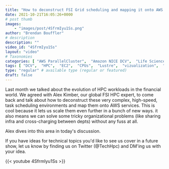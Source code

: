 ```yaml
---
title: "How to deconstruct FSI Grid scheduling and mapping it onto AWS services"
date: 2021-10-21T16:05:26+0000
# post thumb
images:
    - "images/post/4SfrmIyu1Ss.png"
author: "Brendan Bouffler"
# description
description: ""
video_id: "4SfrmIyu1Ss"
layout: "video"
# Taxonomies
categories: [ "AWS ParallelCluster",  "Amazon NICE DCV",  "Life Sciences", ]
tags: [ "DCV",  "HPC",  "EC2",  "CPUs",  "Lustre",  "vizualization",  "ParallelCluster",  "GPUs",  "Storage",  "Schedulers",  "Covid-19",  "High Performance Computing",  "virtualization",  "techshorts", ]
type: "regular" # available type (regular or featured)
draft: false
---
```


Last month we talked about the evolution of HPC workloads in the financial world. We agreed with Alex Kimber, our global FSI HPC expert, to come back and talk about how to deconstruct these very complex, high-speed, task scheduling environments and map them onto AWS services. This is cool because it lets us scale them even further in a bunch of new ways. it also means we can solve some tricky organizational problems (like sharing infra and cross-charging between depts) without any fuss at all.

Alex dives into this area in today's discussion.

If you have ideas for technical topics you'd like to see us cover in a future show, let us know by finding us on Twitter (@TechHpc) and DM'ing us with your idea.

{{< youtube 4SfrmIyu1Ss >}}